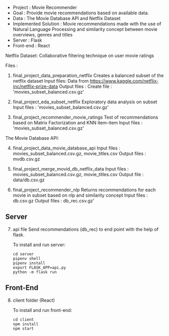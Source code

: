 -	Project : Movie Recommender
-	Goal : Provide movie recommendations based on available data.
-	Data : The Movie Database API and Netflix Dataset
-	Implemented Solution : Movie recommendations made with the use of Natural Language Processing and similarity concept between movie overviews, genres and titles 
-	Server : Flask
-	Front-end : React


Netflix Dataset:
Collaborative filtering technique on user movie ratings

Files :

1.	final_project_data_preparation_netflix
	Creates a balanced subset of the netflix dataset
	Input files: Data from https://www.kaggle.com/netflix-inc/netflix-prize-data
	Output files : Create file : 'movies_subset_balanced.csv.gz'

2.	final_project_eda_subset_netflix
	Exploratory data analysis on subset
	Input files : 'movies_subset_balanced.csv.gz'
	
3.	final_project_recommender_movie_ratings
	Test of recommendations based on Matrix Factorization and KNN item-item
	Input files  : 'movies_subset_balanced.csv.gz'

The Movie Database API:

4.	final_project_data_movie_database_api
	Input files : movies_subset_balanced.csv.gz, movie_titles.csv
	Output files : mvdb.csv.gz

5.	final_project_merge_movid_db_netflix_data
	Input files : movies_subset_balanced.csv.gz, movie_titles.csv
	Output file : data/db.csv.gz

6.	final_project_recommender_nlp
	Returns recommendations for each movie in subset based on nlp and similarity concept
	Input files : db.csv.gz
	Output files : db_rec.csv.gz'

## Server

7.	api file
	Send recommendations (db_rec) to end point with the help of flask.

	To install and run server:
	```
	cd server
	pipenv shell
	pipenv install
	export FLASK_APP=api.py
	python -m flask run

	```

## Front-End

8. client folder (React)

	To install and run front-end:
	```
	cd client
	npm install
	npm start

	```